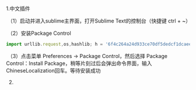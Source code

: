 1.中文插件

​	（1）启动并进入sublime主界面，打开Sublime Text的控制台（快捷键 ctrl + ~）

​	（2）安装Package Control

```js
import urllib.request,os,hashlib; h = '6f4c264a24d933ce70df5dedcf1dcaee' + 'ebe013ee18cced0ef93d5f746d80ef60'; pf = 'Package Control.sublime-package'; ipp = sublime.installed_packages_path(); urllib.request.install_opener( urllib.request.build_opener( urllib.request.ProxyHandler()) ); by = urllib.request.urlopen( 'http://packagecontrol.io/' + pf.replace(' ', '%20')).read(); dh = hashlib.sha256(by).hexdigest(); print('Error validating download (got %s instead of %s), please try manual install' % (dh, h)) if dh != h else open(os.path.join( ipp, pf), 'wb' ).write(by)
```

​	（3）点击菜单 Preferences -> Package Control，然后选择 Package Control：Install Package，稍等片刻过后会弹出命令界面，输入ChineseLocalization回车。等待安装成功

2.